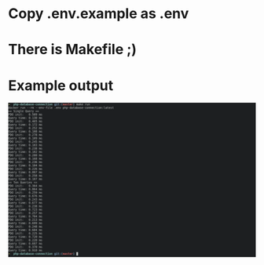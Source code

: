 # Copy .env.example as .env
# There is Makefile ;)
# Example output

![Example Output](example_output.png)